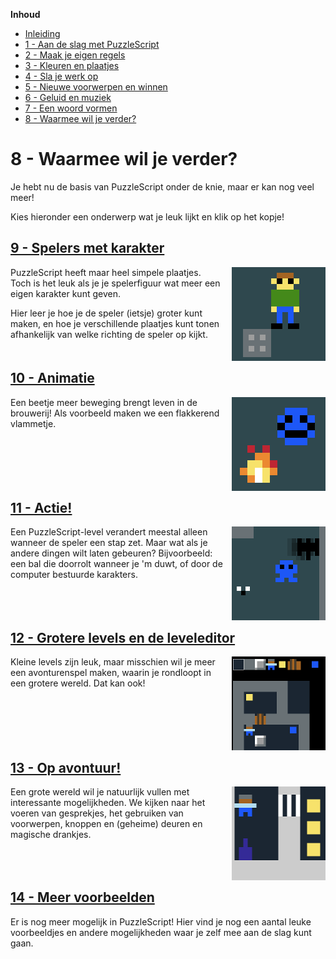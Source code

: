 **Inhoud**

- [Inleiding](index.md)
- [1 - Aan de slag met PuzzleScript](1-aan-de-slag-met-puzzlescript.md)
- [2 - Maak je eigen regels](2-maak-je-eigen-regels.md)
- [3 - Kleuren en plaatjes](3-kleuren-en-plaatjes.md)
- [4 - Sla je werk op](4-sla-je-werk-op.md)
- [5 - Nieuwe voorwerpen en winnen](5-nieuwe-voorwerpen-en-winnen.md)
- [6 - Geluid en muziek](6-geluid.md)
- [7 - Een woord vormen](7-een-woord-vormen.md)
- [8 - Waarmee wil je verder?](8-waarmee-verder.md)

# 8 - Waarmee wil je verder?

Je hebt nu de basis van PuzzleScript onder de knie, maar er kan nog veel meer!

Kies hieronder een onderwerp wat je leuk lijkt en klik op het kopje!

## [9 - Spelers met karakter](9-spelers-met-karakter.md)

<img src='images/grotere-speler.png' style='float: right; margin-left: 1em;' />

PuzzleScript heeft maar heel simpele plaatjes. Toch is het leuk als je je spelerfiguur wat meer een eigen karakter kunt geven.

Hier leer je hoe je de speler (ietsje) groter kunt maken, en hoe je verschillende plaatjes kunt tonen afhankelijk van welke richting de speler op kijkt.

<p style='clear:right;'></p>

## [10 - Animatie](10-animatie.md)

<img src='images/vuurtje.png' style='float: right; margin-left: 1em;' />

Een beetje meer beweging brengt leven in de brouwerij! Als voorbeeld maken we een flakkerend vlammetje.

<p style='clear:right;'></p>

## [11 - Actie!](11-actie.md)

<img src='images/vleermuis.png' style='float: right; margin-left: 1em;' />

Een PuzzleScript-level verandert meestal alleen wanneer de speler een stap zet. Maar wat als je andere dingen wilt laten gebeuren? Bijvoorbeeld: een bal die doorrolt wanneer je 'm duwt, of door de computer bestuurde karakters.

<p style='clear:right;'></p>

## [12 - Grotere levels en de leveleditor](12-grote-levels-editor.md)

<img src='images/leveleditor-thumbnail.png' style='float: right; margin-left: 1em;' />

Kleine levels zijn leuk, maar misschien wil je meer een avonturenspel maken, waarin je rondloopt in een grotere wereld. Dat kan ook!

<p style='clear:right;'></p>

## [13 - Op avontuur!](13-op-avontuur.md)

<img src='images/avontuur.png' style='float: right; margin-left: 1em;' />

Een grote wereld wil je natuurlijk vullen met interessante mogelijkheden. We kijken naar het voeren van gesprekjes, het gebruiken van voorwerpen, knoppen en (geheime) deuren en magische drankjes.

<p style='clear:right;'></p>

## [14 - Meer voorbeelden](14-meer-voorbeelden.md)

Er is nog meer mogelijk in PuzzleScript! Hier vind je nog een aantal leuke voorbeeldjes en andere mogelijkheden waar je zelf mee aan de slag kunt gaan.

<!---

## [14 - Moeilijk: explosies](14-explosies.md)

Het is in PuzzleScript niet zo makkelijk om regels te maken die effect hebben op alle vakjes rondom een element, maar het kan wel.

## [15 - Moeilijk: grotere elementen](15-grotere-elementen.md)

Een schuifpuzzel maken met grote elementen die uit een aantal vakjes bestaan? Dat is niet zo eenvoudig, maar met deze trucs lukt het.

## [16 - Moeilijk: interdimensionele poorten](15-portals.md)

Misschien ken je het spel Portal, waarbij je twee "poorten" kunt maken die direct met elkaar in verbinding staan. Kan dit in PuzzleScript? Het is lastig, maar we kunnen een heel eind komen!

## [17 - Nog meer!?](17-nog-meer.md)

Nog een aantal voorbeeldjes en links naar andere interessante PuzzleScript pagina's.



Schietspel:

https://www.puzzlescript.net/editor.html?hack=b1f354e08755ffd84dbcb9edf251b526

-->
